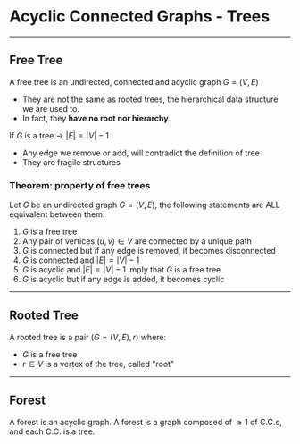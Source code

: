 # Acyclic Connected Graphs - Trees

---

## Free Tree
A free tree is an undirected, connected and acyclic graph $G=(V,E)$
* They are not the same as rooted trees, the hierarchical data structure we are used to.
* In fact, they **have no root nor hierarchy**.

If $G$ is a tree -> $|E| = |V|-1$
* Any edge we remove or add, will contradict the definition of tree
* They are fragile structures

### Theorem: property of free trees
Let $G$ be an undirected graph $G=(V,E)$, the following statements are ALL equivalent
between them:
1. $G$ is a free tree
2. Any pair of vertices $(u,v) \in V$ are connected by a unique path
3. $G$ is connected but if any edge is removed, it becomes disconnected
4. $G$ is connected and $|E|=|V|-1$
5. $G$ is acyclic and $|E|=|V|-1$ imply that $G$ is a free tree
6. $G$ is acyclic but if any edge is added, it becomes cyclic

---

## Rooted Tree
A rooted tree is a pair $(G=(V,E), r)$ where:
* $G$ is a free tree
* $r \in V$ is a vertex of the tree, called "root"

---

## Forest
A forest is an acyclic graph. A forest is a graph composed of $\geq 1$ of C.C.s, and each C.C. is a tree.

